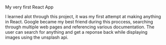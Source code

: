 My very first React App 

I learned alot through this project, it was my first attempt at making anything in React.
Google became my best friend during this proccess, searching through multiple web pages and referencing various documentation. The user can search for anything and get a reponse back while displaying images using the unsplash api.
